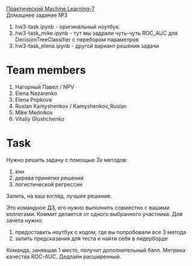 [Практический Machine Learning-7](http://study.skillfactory.ru/courses/Skillfactory/MLO-7/SEPT2018/info)    
Домашнее задание №3   

1. hw3-task.ipynb - оригинальный ноутбук   
2. hw3-task_mike.ipynb - тут мы задрали чуть-чуть ROC_AUC для DecisionTreeClassifier c перебором параметров   
3. hw3-task_elena.ipynb - другой вариант решения задачи

# Team members

1. Нагорный Павел / NPV
2. Elena Nazarenko
3. Elena Popkova
4. Ruslan Kamyshenkov / Kamyshenkov_Ruslan
5. Mike Mednikov
6. Vitaliy Glushchenko

# Task

Нужно решить задачу с помощью 3х методов:

1. кнн
2. дерева принятия решения
3. логистической регрессии

Залить, на ваш взгляд, лучшее решение.

Это командное ДЗ, его нужно выполнить совместно с вашими коллегами. Коммит делается от одного выбранного участника. Для зачета нужно:

1. предоставить ноутбук с кодом, где вы попробовали все 3 метода
2. залить предсказания для теста и найти себя в лидерборде

Команда, занявшая 1 место, получит дополнительный балл. Метрика качества ROC-AUC. Дедлайн расширенный.